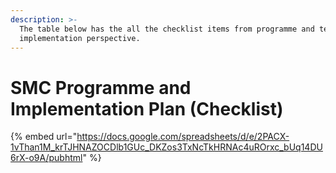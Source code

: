 ```yaml
---
description: >-
  The table below has the all the checklist items from programme and technical
  implementation perspective.
---
```


# SMC Programme and Implementation Plan (Checklist)

{% embed url="https://docs.google.com/spreadsheets/d/e/2PACX-1vThan1M_krTJHNAZOCDlb1GUc_DKZos3TxNcTkHRNAc4uROrxc_bUq14DU6rX-o9A/pubhtml" %}
